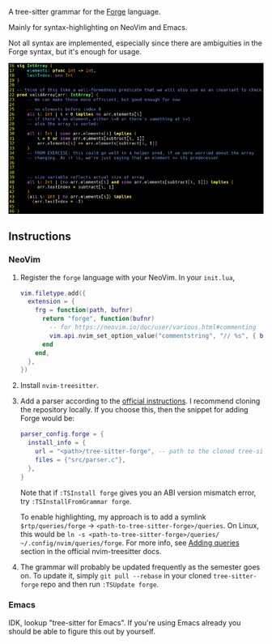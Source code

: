 A tree-sitter grammar for the [Forge](https://github.com/tnelson/Forge)
language.

Mainly for syntax-highlighting on NeoVim and Emacs.

Not all syntax are implemented, especially since there are ambiguities in
the Forge syntax, but it's enough for usage.

![example highlighting](screenshot.png)

## Instructions

### NeoVim

1. Register the `forge` language with your NeoVim. In your `init.lua`,
   ```lua
   vim.filetype.add({
     extension = {
       frg = function(path, bufnr)
         return "forge", function(bufnr)
           -- for https://neovim.io/doc/user/various.html#commenting
           vim.api.nvim_set_option_value("commentstring", "// %s", { buf = bufnr })
         end
       end,
     },
   })
   ```

2. Install `nvim-treesitter`.

3. Add a parser according to the [official
   instructions](https://github.com/nvim-treesitter/nvim-treesitter?tab=readme-ov-file#adding-parsers).
   I recommend cloning the repository locally. If you choose this, then the
   snippet for adding Forge would be:
   ```lua
   parser_config.forge = {
     install_info = {
       url = "<path>/tree-sitter-forge", -- path to the cloned tree-sitter-forge
       files = {"src/parser.c"},
     },
   }
   ```

   Note that if `:TSInstall forge` gives you an ABI version mismatch error, try
   `:TSInstallFromGrammar forge`.

   To enable highlighting, my approach is to add a symlink
   `$rtp/queries/forge` -> `<path-to-tree-sitter-forge>/queries`. On Linux, this
   would be `ln -s <path-to-tree-sitter-forge>/queries/
   ~/.config/nvim/queries/forge`. For more info, see [Adding
   queries](https://github.com/nvim-treesitter/nvim-treesitter?tab=readme-ov-file#adding-queries)
   section in the official nvim-treesitter docs.

4. The grammar will probably be updated frequently as the semester goes on. To
   update it, simply `git pull --rebase` in your cloned `tree-sitter-forge` repo
   and then run `:TSUpdate forge`.

### Emacs

IDK, lookup "tree-sitter for Emacs". If you're using Emacs already you should be
able to figure this out by yourself.

